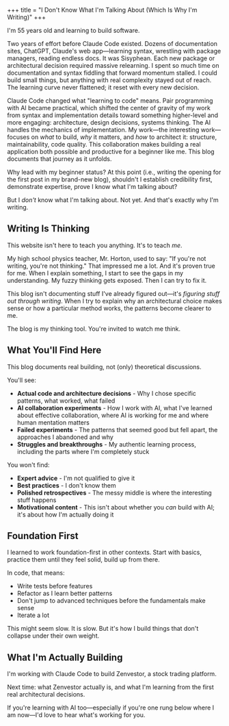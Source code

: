 +++
title = "I Don't Know What I'm Talking About (Which Is Why I'm Writing)"
+++

I'm 55 years old and learning to build software.

Two years of effort before Claude Code existed. Dozens of documentation sites, ChatGPT, Claude's web app—learning syntax, wrestling with package managers, reading endless docs. It was Sisyphean. Each new package or architectural decision required massive relearning. I spent so much time on documentation and syntax fiddling that forward momentum stalled. I could build small things, but anything with real complexity stayed out of reach. The learning curve never flattened; it reset with every new decision.

Claude Code changed what "learning to code" means. Pair programming with AI became practical, which shifted the center of gravity of my work from syntax and implementation details toward something higher-level and more engaging: architecture, design decisions, systems thinking. The AI handles the mechanics of implementation. My work—the interesting work—focuses on *what* to build, *why* it matters, and *how* to architect it: structure, maintainability, code quality. This collaboration makes building a real application both possible and productive for a beginner like me. This blog documents that journey as it unfolds.

Why lead with my beginner status? At this point (i.e., writing the opening for the first post in my brand-new blog), shouldn't I establish credibility first, demonstrate expertise, prove I know what I'm talking about?

But I *don't* know what I'm talking about. Not yet. And that's exactly why I'm writing.

<!-- more -->

## Writing Is Thinking

This website isn't here to teach you anything. It's to teach *me*.

My high school physics teacher, Mr. Horton, used to say: "If you're not writing, you're not thinking." That impressed me a lot. And it's proven true for me. When I explain something, I start to see the gaps in my understanding. My fuzzy thinking gets exposed. Then I can try to fix it.

This blog isn't documenting stuff I've already figured out—it's *figuring stuff out through writing*. When I try to explain why an architectural choice makes sense or how a particular method works, the patterns become clearer to me.

The blog is my thinking tool. You're invited to watch me think.

## What You'll Find Here

This blog documents real building, not (only) theoretical discussions.

You'll see:
- **Actual code and architecture decisions** - Why I chose specific patterns, what worked, what failed
- **AI collaboration experiments** - How I work with AI, what I've learned about effective collaboration, where AI is working for me and where human mentation matters
- **Failed experiments** - The patterns that seemed good but fell apart, the approaches I abandoned and why
- **Struggles and breakthroughs** - My authentic learning process, including the parts where I'm completely stuck

You won't find:
- **Expert advice** - I'm not qualified to give it
- **Best practices** - I don't know them
- **Polished retrospectives** - The messy middle is where the interesting stuff happens
- **Motivational content** - This isn't about whether you *can* build with AI; it's about how I'm actually doing it

## Foundation First

I learned to work foundation-first in other contexts. Start with basics, practice them until they feel solid, build up from there.

In code, that means:
- Write tests before features
- Refactor as I learn better patterns
- Don't jump to advanced techniques before the fundamentals make sense
- Iterate a lot

This might seem slow. It is slow. But it's how I build things that don't collapse under their own weight.

## What I'm Actually Building

I'm working with Claude Code to build Zenvestor, a stock trading platform.

Next time: what Zenvestor actually is, and what I'm learning from the first real architectural decisions.

If you're learning with AI too—especially if you're one rung below where I am now—I'd love to hear what's working for you.
